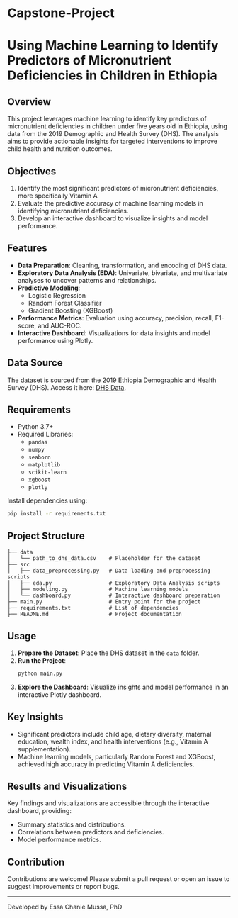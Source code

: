 # Capstone-Project
# Using Machine Learning to Identify Predictors of Micronutrient Deficiencies in Children in Ethiopia

## Overview
This project leverages machine learning to identify key predictors of micronutrient deficiencies in children under five years old in Ethiopia, using data from the 2019 Demographic and Health Survey (DHS). The analysis aims to provide actionable insights for targeted interventions to improve child health and nutrition outcomes.

## Objectives
1. Identify the most significant predictors of micronutrient deficiencies, more specifically Vitamin A
2. Evaluate the predictive accuracy of machine learning models in identifying micronutrient deficiencies.
3. Develop an interactive dashboard to visualize insights and model performance.

## Features
- **Data Preparation**: Cleaning, transformation, and encoding of DHS data.
- **Exploratory Data Analysis (EDA)**: Univariate, bivariate, and multivariate analyses to uncover patterns and relationships.
- **Predictive Modeling**:
  - Logistic Regression
  - Random Forest Classifier
  - Gradient Boosting (XGBoost)
- **Performance Metrics**: Evaluation using accuracy, precision, recall, F1-score, and AUC-ROC.
- **Interactive Dashboard**: Visualizations for data insights and model performance using Plotly.

## Data Source
The dataset is sourced from the 2019 Ethiopia Demographic and Health Survey (DHS). Access it here: [DHS Data](https://dhsprogram.com/methodology/survey/survey-display-551.cfm).

## Requirements
- Python 3.7+
- Required Libraries:
  - `pandas`
  - `numpy`
  - `seaborn`
  - `matplotlib`
  - `scikit-learn`
  - `xgboost`
  - `plotly`

Install dependencies using:
```bash
pip install -r requirements.txt
```

## Project Structure
```
├── data
│   └── path_to_dhs_data.csv    # Placeholder for the dataset
├── src
│   ├── data_preprocessing.py   # Data loading and preprocessing scripts
│   ├── eda.py                  # Exploratory Data Analysis scripts
│   ├── modeling.py             # Machine learning models
│   └── dashboard.py            # Interactive dashboard preparation
├── main.py                     # Entry point for the project
├── requirements.txt            # List of dependencies
├── README.md                   # Project documentation
```

## Usage
1. **Prepare the Dataset**: Place the DHS dataset in the `data` folder.
2. **Run the Project**:
    ```bash
    python main.py
    ```
3. **Explore the Dashboard**: Visualize insights and model performance in an interactive Plotly dashboard.

## Key Insights
- Significant predictors include child age, dietary diversity, maternal education, wealth index, and health interventions (e.g., Vitamin A supplementation).
- Machine learning models, particularly Random Forest and XGBoost, achieved high accuracy in predicting Vitamin A deficiencies.

## Results and Visualizations
Key findings and visualizations are accessible through the interactive dashboard, providing:
- Summary statistics and distributions.
- Correlations between predictors and deficiencies.
- Model performance metrics.

## Contribution
Contributions are welcome! Please submit a pull request or open an issue to suggest improvements or report bugs.

---
Developed by Essa Chanie Mussa, PhD
